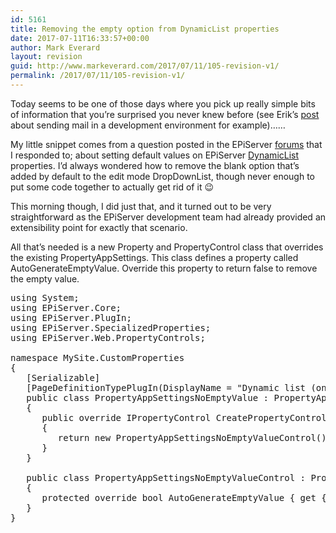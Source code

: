 ```yaml
---
id: 5161
title: Removing the empty option from DynamicList properties
date: 2017-07-11T16:33:57+00:00
author: Mark Everard
layout: revision
guid: http://www.markeverard.com/2017/07/11/105-revision-v1/
permalink: /2017/07/11/105-revision-v1/
---
```

Today seems to be one of those days where you pick up really simple bits of information that you&#8217;re surprised you never knew before (see Erik&#8217;s <a title="Send mail in devlopment environments" href="http://antecknat.se/blog/2010/08/01/send-mail-in-development-environment/" target="_blank">post</a> about sending mail in a development environment for example)&#8230;&#8230;

My little snippet comes from a question posted in the EPiServer <a title="Dynamic List (one option) - default value" href="http://world.episerver.com/Templates/Forum/Pages/thread.aspx?id=41476" target="_blank">forums</a> that I responded to; about setting default values on EPiServer <a title="AppSettings/Dynamic List in EPiServer 5" href="http://antecknat.se/blog/2008/04/18/new-appsettings-and-appsettingsmultiple-in-episerver-cms-5/" target="_blank">DynamicList</a> properties. I&#8217;d always wondered how to remove the blank option that&#8217;s added by default to the edit mode DropDownList, though never enough to put some code together to actually get rid of it 😉

This morning though, I did just that, and it turned out to be very straightforward as the EPiServer development team had already provided an extensibility point for exactly that scenario.

All that&#8217;s needed is a new Property and PropertyControl class that overrides the existing PropertyAppSettings. This class defines a property called AutoGenerateEmptyValue. Override this property to return false to remove the empty value.

<pre class="brush: csharp; title: ; notranslate" title="">using System;
using EPiServer.Core;
using EPiServer.PlugIn;
using EPiServer.SpecializedProperties;
using EPiServer.Web.PropertyControls;

namespace MySite.CustomProperties
{
   [Serializable]
   [PageDefinitionTypePlugIn(DisplayName = &quot;Dynamic list (one option) with no empty value&quot;, Description = &quot;Works as the out-of-the-box Dynamic list property but displays no empty option&quot;)]
   public class PropertyAppSettingsNoEmptyValue : PropertyAppSettings
   {
      public override IPropertyControl CreatePropertyControl()
      {
         return new PropertyAppSettingsNoEmptyValueControl();
      }
   }

   public class PropertyAppSettingsNoEmptyValueControl : PropertyAppSettingsControl
   {
      protected override bool AutoGenerateEmptyValue { get { return false; } }
   }
}
</pre>